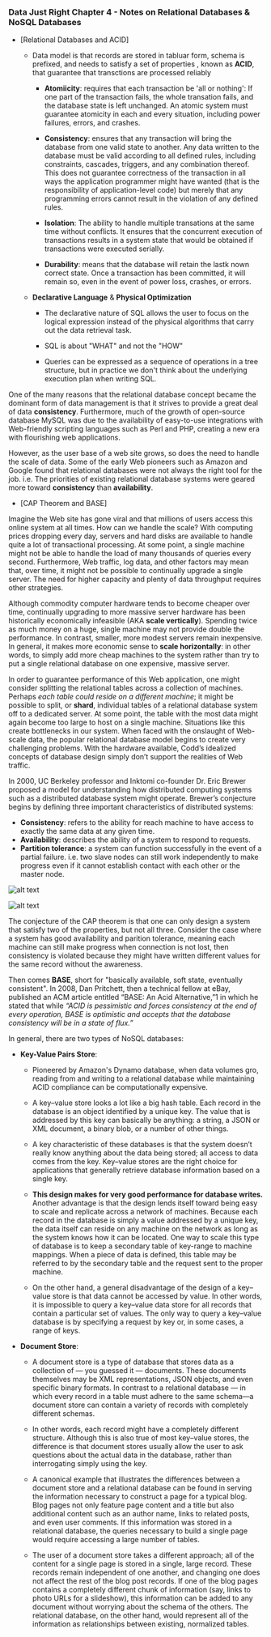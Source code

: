 ### Data Just Right Chapter 4 - Notes on Relational Databases & NoSQL Databases

* [Relational Databases and ACID]

	* Data model is that records are stored in tabluar form, schema is prefixed, and needs to satisfy a set of properties , known as **ACID**, that guarantee that transctions are processed reliably

		* **Atomiicity**: requires that each transaction be 'all or nothing': If one part of the transaction fails, the whole transation fails, and the database state is left unchanged. An atomic system must guarantee atomicity in each and every situation, including power failures, errors, and crashes.

		* **Consistency**: ensures that any transaction will bring the database from one valid state to another. Any data written to the database must be valid according to all defined rules, including constraints, cascades, triggers, and any combination thereof. This does not guarantee correctness of the transaction in all ways the application programmer might have wanted (that is the responsibility of application-level code) but merely that any programming errors cannot result in the violation of any defined rules.

		* **Isolation**: The ability to handle multiple transations at the same time without conflicts. It ensures that the concurrent execution of transactions results in a system state that would be obtained if transactions were executed serially.

		* **Durability**: means that the database will retain the lastk nown correct state. Once a transaction has been committed, it will remain so, even in the event of power loss, crashes, or errors.

	* **Declarative Language** & **Physical Optimization**

		* The declarative nature of SQL allows the user to focus on the logical expression instead of the physical algorithms that carry out the data retrieval task.

		* SQL is about "WHAT" and not the "HOW"

		* Queries can be expressed as a sequence of operations in a tree structure, but in practice we don't think about the underlying execution plan when writing SQL.

One of the many reasons that the relational database concept became the dominant form of data management is that it strives to provide a great deal of data **consistency**. Furthermore, much of the growth of open-source database MySQL was due to the availability of easy-to-use integrations with Web-friendly scripting languages such as Perl and PHP, creating a new era with flourishing web applications.

However, as the user base of a web site grows, so does the need to handle the scale of data. Some of the early Web pioneers such as Amazon and Google found that relational databases were not always the right tool for the job. i.e. The priorities of existing relational database systems were geared more toward **consistency** than **availability**.

* [CAP Theorem and BASE]

Imagine the Web site has gone viral and that millions of users access this online system at all times. How can we handle the scale? With computing prices dropping every day, servers and hard disks are available to handle quite a lot of transactional processing. At some point, a single machine might not be able to handle the load of many thousands of queries every second. Furthermore, Web traffic, log data, and other factors may mean that, over time, it might not be possible to continually upgrade a single server. The need for higher capacity and plenty of data throughput requires other strategies.

Although commodity computer hardware tends to become cheaper over time, continually upgrading to more massive server hardware has been historically economically infeasible (AKA **scale vertically**). Spending twice as much money on a huge, single machine may not provide double the performance. In contrast, smaller, more modest servers remain inexpensive. In general, it makes more economic sense to **scale horizontally**: in other words, to simply add more cheap machines to the system rather than try to put a single relational database on one expensive, massive server.

In order to guarantee performance of this Web application, one might consider splitting the relational tables across a collection of machines. Perhaps _each table could reside on a different machine_; it might be possible to split, or **shard**, individual tables of a relational database system off to a dedicated server. At some point, the table with the most data might again become too large to host on a single machine. Situations like this create bottlenecks in our system. When faced with the onslaught of Web-scale data, the popular relational database model begins to create very challenging problems. With the hardware available, Codd’s idealized concepts of database design simply don’t support the realities of Web traffic.

In 2000, UC Berkeley professor and Inktomi co-founder Dr. Eric Brewer proposed a model for understanding how distributed computing systems such as a distributed database system might operate. Brewer’s conjecture begins by defining three important characteristics of distributed systems:

* **Consistency**: refers to the ability for reach machine to have access to exactly the same data at any given time.
* **Availability**: describes the ability of a system to respond to requests.
* **Partition tolerance**: a system can function successfully in the event of a partial failure. i.e. two slave nodes can still work independently to make progress even if it cannot establish contact with each other or the master node.

![alt text](https://github.com/robert8138/Calendar_Notes/blob/master/images/CAP.png)

![alt text](https://github.com/robert8138/Calendar_Notes/blob/master/images/CAP_triangle.png)

The conjecture of the CAP theorem is that one can only design a system that satisfy two of the properties, but not all three. Consider the case where a system has good availability and parition tolerance, meaning each machine can still make progress when connection is not lost, then consistency is violated because they might have written different values for the same record without the awareness.

Then comes **BASE**, short for "basically available, soft state, eventually consistent". In 2008, Dan Pritchett, then a technical fellow at eBay, published an ACM article entitled “BASE: An Acid Alternative,”1 in which he stated that while _“ACID is pessimistic and forces consistency at the end of every operation, BASE is optimistic and accepts that the database consistency will be in a state of flux.”_

In general, there are two types of NoSQL databases:

* **Key-Value Pairs Store**:
	
	* Pioneered by Amazon's Dynamo database, when data volumes gro, reading from and writing to a relational database while maintaining ACID compliance can be computationally expensive.

	* A key–value store looks a lot like a big hash table. Each record in the database is an object identified by a unique key. The value that is addressed by this key can basically be anything: a string, a JSON or XML document, a binary blob, or a number of other things.

	* A key characteristic of these databases is that the system doesn’t really know anything about the data being stored; all access to data comes from the key. Key–value stores are the right choice for applications that generally retrieve database information based on a single key.

	* **This design makes for very good performance for database writes.** Another advantage is that the design lends itself toward being easy to scale and replicate across a network of machines. Because each record in the database is simply a value addressed by a unique key, the data itself can reside on any machine on the network as long as the system knows how it can be located. One way to scale this type of database is to keep a secondary table of key-range to machine mappings. When a piece of data is defined, this table may be referred to by the secondary table and the request sent to the proper machine.

	* On the other hand, a general disadvantage of the design of a key–value store is that data cannot be accessed by value. In other words, it is impossible to query a key–value data store for all records that contain a particular set of values. The only way to query a key–value database is by specifying a request by key or, in some cases, a range of keys.

* **Document Store**:

	* A document store is a type of database that stores data as a collection of — you guessed it — documents. These documents themselves may be XML representations, JSON objects, and even specific binary formats. In contrast to a relational database — in which every record in a table must adhere to the same schema—a document store can contain a variety of records with completely different schemas. 

	* In other words, each record might have a completely different structure. Although this is also true of most key–value stores, the difference is that document stores usually allow the user to ask questions about the actual data in the database, rather than interrogating simply using the key.

	* A canonical example that illustrates the differences between a document store and a relational database can be found in serving the information necessary to construct a page for a typical blog. Blog pages not only feature page content and a title but also additional content such as an author name, links to related posts, and even user comments. If this information was stored in a relational database, the queries necessary to build a single page would require accessing a large number of tables.

	* The user of a document store takes a different approach; all of the content for a single page is stored in a single, large record. These records remain independent of one another, and changing one does not affect the rest of the blog post records. If one of the blog pages contains a completely different chunk of information (say, links to photo URLs for a slideshow), this information can be added to any document without worrying about the schema of the others. The relational database, on the other hand, would represent all of the information as relationships between existing, normalized tables.


